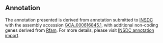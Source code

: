 

Annotation
----------

The annotation presented is derived from annotation submitted to
[INSDC](http://www.insdc.org) with the assembly accession
[GCA\_000616845.1](http://www.ebi.ac.uk/ena/data/view/GCA_000616845.1),
with additional non-coding genes derived from
[Rfam](http://rfam.xfam.org/). For more details, please visit [INSDC
annotation
import](http://ensemblgenomes.org/info/data/insdc_annotation).
